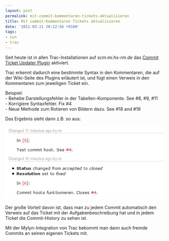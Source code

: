 ```yaml
---
layout: post
permalink: mit-commit-kommentaren-tickets-aktualisieren
title: Mit commit-Kommentaren Tickets aktualisieren
date: '2011-03-21 20:22:56 +0100'
tags:
- svn
- trac
---
```

<p>Seit heute ist in allen Trac-Installationen auf <em>scm.mi.hs-rm.de</em> das <a href="http://trac.edgewall.org/wiki/CommitTicketUpdater">Commit Ticket Updater Plugin</a> aktiviert.</p>
<p>Trac erkennt dadurch eine bestimmte Syntax in den Kommentaren, die  auf der Wiki-Seite des Plugins erläutert ist, und fügt einen Verweis in den Kommentaren zum jeweiligen Ticket ein.</p>
<p>Beispiel:<br />
- Behebe Darstellungsfehler in der Tabellen-Komponente. See #8, #9, #11<br />
- Korrigiere Syntaxfehler. Fix #4<br />
- Neue Methode zum Rotieren von Bildern dazu. See #18 and #19</p>
<p>Das Ergebnis sieht dann z.B. so aus:</p>
<p><img class="alignnone size-full wp-image-448" title="CommitTicketUpdater" src="/uploads/2011/03/CommitTicketUpdater.png" alt="" width="507" height="234" /></p>
<p>Der große Vorteil davon ist, dass man zu jedem Commit automatisch den Verweis auf das Ticket mit der Aufgabenbeschreibung hat und in jedem Ticket die Commit-History zu sehen ist.</p>
<p>Mit der Mylyn-Integration von Trac bekommt man dann auch fremde Commits an seinen eigenen Tickets mit. </p>
